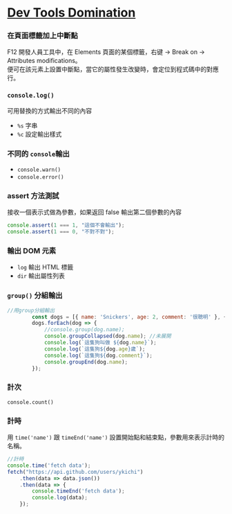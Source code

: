 # [Dev Tools Domination](https://ykichi.github.io/JavaScript30---YKichi/09%20-%20Dev%20Tools%20Domination/)
### 在頁面標籤加上中斷點
F12 開發人員工具中，在 Elements 頁面的某個標籤，右键 → Break on → Attributes modifications。  
便可在該元素上設置中斷點，當它的屬性發生改變時，會定位到程式碼中的對應行。
### `console.log()`
可用替換的方式輸出不同的內容
+ `%s` 字串
+ `%c` 設定輸出樣式
### 不同的 `console`輸出
+ `console.warn()`
+ `console.error()`
### assert 方法測試
接收一個表示式做為參數，如果返回 false 輸出第二個參數的內容
```js
console.assert(1 === 1, "這個不會輸出");
console.assert(1 === 0, "不對不對");
```
### 輸出 DOM 元素
+ `log` 輸出 HTML 標籤
+ `dir` 輸出屬性列表
### `group()` 分組輸出
```js
//用group分組輸出
        const dogs = [{ name: 'Snickers', age: 2, comment: '很聰明' }, { name: 'hugo', age: 8, comment: '超笨' }];
        dogs.forEach(dog => {
            //console.group(dog.name);
            console.groupCollapsed(dog.name); //未展開
            console.log(`這隻狗叫做 ${dog.name}`);
            console.log(`這隻狗${dog.age}歲`);
            console.log(`這隻狗${dog.comment}`);
            console.groupEnd(dog.name);
        });
```
### 計次
`console.count()`
### 計時
用 `time('name')` 跟 `timeEnd('name')` 設置開始點和結束點，參數用來表示計時的名稱。
```js
//計時
console.time('fetch data');
fetch("https://api.github.com/users/ykichi")
    .then(data => data.json())
    .then(data => {
        console.timeEnd('fetch data');
        console.log(data);
    });
```